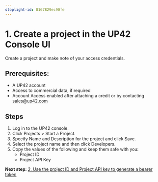 ```yaml
---
stoplight-id: 0167829ec90fe
---
```




# 1. Create a project in the UP42 Console UI
Create a project and make note of your access credentials. 
## Prerequisites:
- A UP42 account
- Access to commercial data, if required
- Account Access enabled after attaching a credit or by contacting sales@up42.com
## Steps
1. Log in to the UP42 console.
2. Click Projects > Start a Project.
3. Specify Name and Description for the project and click Save.
4. Select the project name and then click Developers.
5. Copy the values of the following and keep them safe with you:
      - Project ID
      - Project API Key 

**Next step:** [2. Use the project ID and Project API key to generate a bearer token](Steps/Generate-a-bearer-token.md)